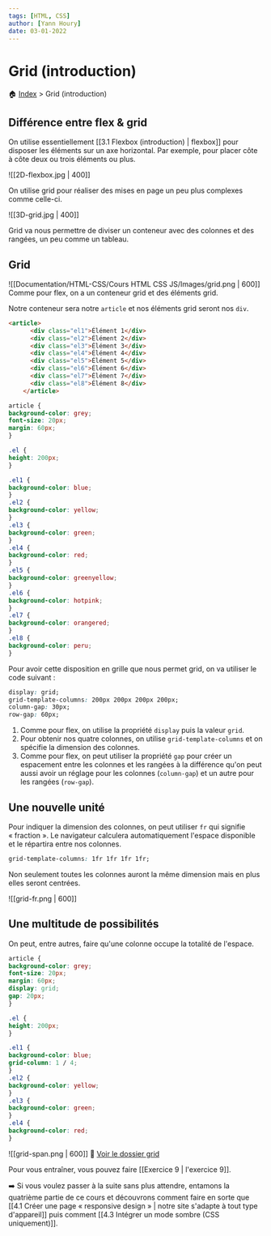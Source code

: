```yaml
---
tags: [HTML, CSS]
author: [Yann Houry]
date: 03-01-2022
---
```


# Grid (introduction)
🏠 [Index](https://github.com/YannHY/html-css-js/blob/main/index.md) > Grid (introduction)

## Différence entre flex & grid
On utilise essentiellement [[3.1 Flexbox (introduction) | flexbox]] pour disposer les éléments sur un axe horizontal. Par exemple, pour placer côte à côte deux ou trois éléments ou plus.

![[2D-flexbox.jpg | 400]]

On utilise grid pour réaliser des mises en page un peu plus complexes comme celle-ci.

![[3D-grid.jpg | 400]]

Grid va nous permettre de diviser un conteneur avec des colonnes et des rangées, un peu comme un tableau.

## Grid
![[Documentation/HTML-CSS/Cours HTML CSS JS/Images/grid.png | 600]]
Comme pour flex, on a un conteneur grid et des éléments grid.

Notre conteneur sera notre `article` et nos éléments grid seront nos `div`.

```HTML
<article>
      <div class="el1">Élément 1</div>
      <div class="el2">Élément 2</div>
      <div class="el3">Élément 3</div>
      <div class="el4">Élément 4</div>
      <div class="el5">Élément 5</div>
      <div class="el6">Élément 6</div>
      <div class="el7">Élément 7</div>
      <div class="el8">Élément 8</div>
    </article>
```

```css
article {
background-color: grey;
font-size: 20px;
margin: 60px;
}

.el {
height: 200px;
}

.el1 {
background-color: blue;
}
.el2 {
background-color: yellow;
}
.el3 {
background-color: green;
}
.el4 {
background-color: red;
}
.el5 {
background-color: greenyellow;
}
.el6 {
background-color: hotpink;
}
.el7 {
background-color: orangered;
}
.el8 {
background-color: peru;
}
```

Pour avoir cette disposition en grille que nous permet grid, on va utiliser le code suivant :

```CSS
display: grid;
grid-template-columns: 200px 200px 200px 200px;
column-gap: 30px;
row-gap: 60px;
```

1. Comme pour flex, on utilise la propriété `display` puis la valeur `grid`.
2. Pour obtenir nos quatre colonnes, on utilise `grid-template-columns` et on spécifie la dimension des colonnes.
3. Comme pour flex, on peut utiliser la propriété `gap` pour créer un espacement entre les colonnes et les rangées à la différence qu'on peut aussi avoir un réglage pour les colonnes (`column-gap`) et un autre pour les rangées (`row-gap`).

## Une nouvelle unité
Pour indiquer la dimension des colonnes, on peut utiliser `fr` qui signifie « fraction ». Le navigateur calculera automatiquement l'espace disponible et le répartira entre nos colonnes.

```css
grid-template-columns: 1fr 1fr 1fr 1fr;
```

Non seulement toutes les colonnes auront la même dimension mais en plus elles seront centrées.

![[grid-fr.png | 600]]
## Une multitude de possibilités
On peut, entre autres, faire qu'une colonne occupe la totalité de l'espace.

```CSS
article {
background-color: grey;
font-size: 20px;
margin: 60px;
display: grid;
gap: 20px;
}

.el {
height: 200px;
}

.el1 {
background-color: blue;
grid-column: 1 / 4;
}
.el2 {
background-color: yellow;
}
.el3 {
background-color: green;
}
.el4 {
background-color: red;
}
```

![[grid-span.png | 600]]
📁 [Voir le dossier grid](https://app.box.com/s/wzc7zdwnhmrypn66z5pct2e7uc57aijk)

Pour vous entraîner, vous pouvez faire [[Exercice 9 | l'exercice 9]].

➡️ Si vous voulez passer à la suite sans plus attendre, entamons la quatrième partie de ce cours et découvrons comment faire en sorte que [[4.1 Créer une page « responsive design » | notre site s'adapte à tout type d'appareil]] puis comment [[4.3 Intégrer un mode sombre (CSS uniquement)]].

